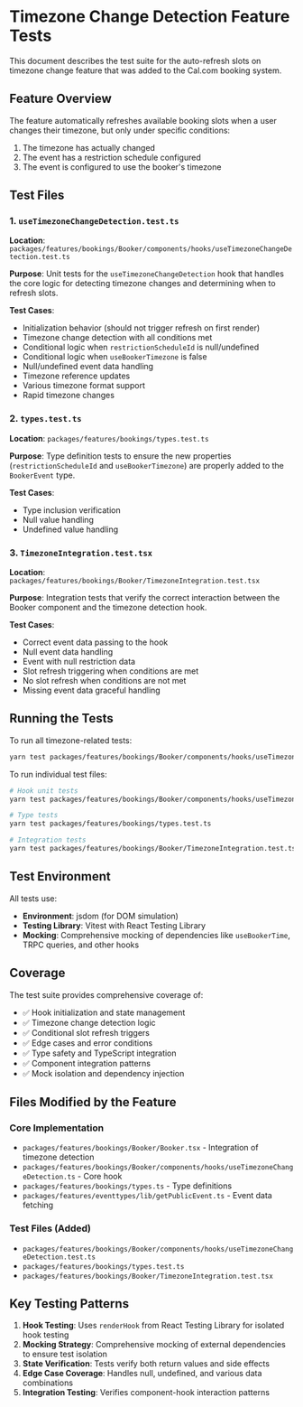# Timezone Change Detection Feature Tests

This document describes the test suite for the auto-refresh slots on timezone change feature that was added to the Cal.com booking system.

## Feature Overview

The feature automatically refreshes available booking slots when a user changes their timezone, but only under specific conditions:

1. The timezone has actually changed
2. The event has a restriction schedule configured
3. The event is configured to use the booker's timezone

## Test Files

### 1. `useTimezoneChangeDetection.test.ts`

**Location**: `packages/features/bookings/Booker/components/hooks/useTimezoneChangeDetection.test.ts`

**Purpose**: Unit tests for the `useTimezoneChangeDetection` hook that handles the core logic for detecting timezone changes and determining when to refresh slots.

**Test Cases**:
- Initialization behavior (should not trigger refresh on first render)
- Timezone change detection with all conditions met
- Conditional logic when `restrictionScheduleId` is null/undefined
- Conditional logic when `useBookerTimezone` is false
- Null/undefined event data handling
- Timezone reference updates
- Various timezone format support
- Rapid timezone changes

### 2. `types.test.ts`

**Location**: `packages/features/bookings/types.test.ts`

**Purpose**: Type definition tests to ensure the new properties (`restrictionScheduleId` and `useBookerTimezone`) are properly added to the `BookerEvent` type.

**Test Cases**:
- Type inclusion verification
- Null value handling
- Undefined value handling

### 3. `TimezoneIntegration.test.tsx`

**Location**: `packages/features/bookings/Booker/TimezoneIntegration.test.tsx`

**Purpose**: Integration tests that verify the correct interaction between the Booker component and the timezone detection hook.

**Test Cases**:
- Correct event data passing to the hook
- Null event data handling
- Event with null restriction data
- Slot refresh triggering when conditions are met
- No slot refresh when conditions are not met
- Missing event data graceful handling

## Running the Tests

To run all timezone-related tests:

```bash
yarn test packages/features/bookings/Booker/components/hooks/useTimezoneChangeDetection.test.ts packages/features/bookings/types.test.ts packages/features/bookings/Booker/TimezoneIntegration.test.tsx
```

To run individual test files:

```bash
# Hook unit tests
yarn test packages/features/bookings/Booker/components/hooks/useTimezoneChangeDetection.test.ts

# Type tests
yarn test packages/features/bookings/types.test.ts

# Integration tests
yarn test packages/features/bookings/Booker/TimezoneIntegration.test.tsx
```

## Test Environment

All tests use:
- **Environment**: jsdom (for DOM simulation)
- **Testing Library**: Vitest with React Testing Library
- **Mocking**: Comprehensive mocking of dependencies like `useBookerTime`, TRPC queries, and other hooks

## Coverage

The test suite provides comprehensive coverage of:
- ✅ Hook initialization and state management
- ✅ Timezone change detection logic
- ✅ Conditional slot refresh triggers
- ✅ Edge cases and error conditions
- ✅ Type safety and TypeScript integration
- ✅ Component integration patterns
- ✅ Mock isolation and dependency injection

## Files Modified by the Feature

### Core Implementation
- `packages/features/bookings/Booker/Booker.tsx` - Integration of timezone detection
- `packages/features/bookings/Booker/components/hooks/useTimezoneChangeDetection.ts` - Core hook
- `packages/features/bookings/types.ts` - Type definitions
- `packages/features/eventtypes/lib/getPublicEvent.ts` - Event data fetching

### Test Files (Added)
- `packages/features/bookings/Booker/components/hooks/useTimezoneChangeDetection.test.ts`
- `packages/features/bookings/types.test.ts` 
- `packages/features/bookings/Booker/TimezoneIntegration.test.tsx`

## Key Testing Patterns

1. **Hook Testing**: Uses `renderHook` from React Testing Library for isolated hook testing
2. **Mocking Strategy**: Comprehensive mocking of external dependencies to ensure test isolation
3. **State Verification**: Tests verify both return values and side effects
4. **Edge Case Coverage**: Handles null, undefined, and various data combinations
5. **Integration Testing**: Verifies component-hook interaction patterns
